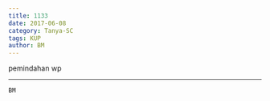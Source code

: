 ```yaml
---
title: 1133
date: 2017-06-08
category: Tanya-SC
tags: KUP
author: BM
---
```


pemindahan wp

---



`BM`
